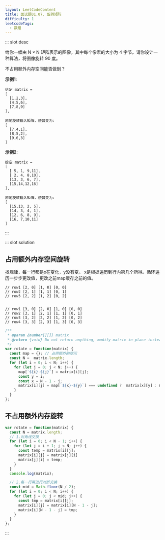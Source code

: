 ```yaml
---
layout: LeetCodeContent
title: 面试题01.07. 旋转矩阵
difficulty: 1
leetcodeTags:
  - 数组
---
```



::: slot desc

给你一幅由 N × N 矩阵表示的图像，其中每个像素的大小为 4 字节。请你设计一种算法，将图像旋转 90 度。

不占用额外内存空间能否做到？

**示例1**:

```
给定 matrix = 
[
  [1,2,3],
  [4,5,6],
  [7,8,9]
],

原地旋转输入矩阵，使其变为:
[
  [7,4,1],
  [8,5,2],
  [9,6,3]
]
```

**示例2**:

```
给定 matrix =
[
  [ 5, 1, 9,11],
  [ 2, 4, 8,10],
  [13, 3, 6, 7],
  [15,14,12,16]
], 

原地旋转输入矩阵，使其变为:
[
  [15,13, 2, 5],
  [14, 3, 4, 1],
  [12, 6, 8, 9],
  [16, 7,10,11]
]

```
:::


::: slot solution

## 占用额外内存空间旋转

找规律，每一行都是x在变化，y没有变。 x是根据遍历到行内第几个所得。循环遍历一步步更改值，更改之前map缓存之前的值。

```
// row1 [2, 0] [1, 0] [0, 0]
// row2 [2, 1] [1, 1] [0, 1]
// row3 [2, 2] [1, 2] [0, 2]


// row1 [3, 0] [2, 0] [1, 0] [0, 0]
// row2 [3, 1] [2, 1] [1, 1] [0, 1]
// row3 [3, 2] [2, 2] [1, 2] [0, 2]
// row4 [3, 3] [2, 3] [1, 3] [0, 3]

```

```javascript
/**
 * @param {number[][]} matrix
 * @return {void} Do not return anything, modify matrix in-place instead.
 */
var rotate = function(matrix) {
  const map = {}; // 占用额外的空间
  const N =  matrix.length;
  for (let i = 0; i < N; i++) {
    for (let j = 0; j < N; j++) {
      map[`${i}-${j}`] = matrix[i][j];
      const y = i;
      const x = N - 1 - j;
      matrix[i][j] = map[`${x}-${y}`] === undefined ?  matrix[x][y] : map[`${x}-${y}`] ;
    }
  }
};
```

## 不占用额外内存旋转

```javascript
var rotate = function(matrix) {
  const N = matrix.length;
  // 1.对角线交换
  for (let i = 0; i < N - 1; i++) {
    for (let j = i + 1; j < N; j++) {
      const temp = matrix[i][j];
      matrix[i][j] = matrix[j][i]
      matrix[j][i] = temp;
    }
  }
  console.log(matrix);

  // 2.每一行再进行对折交换
  const mid = Math.floor(N / 2);
  for (let i = 0; i < N; i++) {
    for (let j = 0; j < mid; j++) {
      const tmp = matrix[i][j];
      matrix[i][j] = matrix[i][N - 1 - j];
      matrix[i][N - 1 - j] = tmp;
    }
  }
};
```

:::